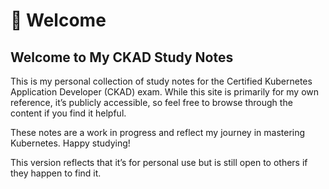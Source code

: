 # 🐳 Welcome

## Welcome to My CKAD Study Notes

This is my personal collection of study notes for the Certified Kubernetes Application Developer (CKAD) exam. While this site is primarily for my own reference, it’s publicly accessible, so feel free to browse through the content if you find it helpful.

These notes are a work in progress and reflect my journey in mastering Kubernetes. Happy studying!

This version reflects that it’s for personal use but is still open to others if they happen to find it.
